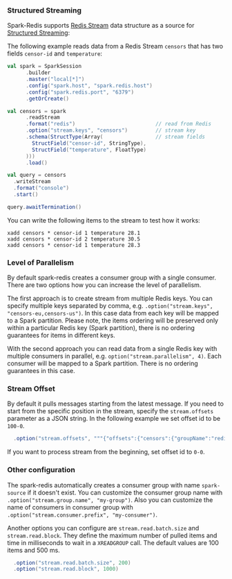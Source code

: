### Structured Streaming

Spark-Redis supports [Redis Stream](https://redis.io/topics/streams-intro) data structure as a source for [Structured Streaming](https://spark.apache.org/docs/latest/structured-streaming-programming-guide.html):

The following example reads data from a Redis Stream `censors` that has two fields `censor-id` and `temperature`: 

```scala
val spark = SparkSession
      .builder
      .master("local[*]")
      .config("spark.host", "spark.redis.host")
      .config("spark.redis.port", "6379")
      .getOrCreate()

val censors = spark
      .readStream
      .format("redis")                          // read from Redis
      .option("stream.keys", "censors")         // stream key
      .schema(StructType(Array(                 // stream fields 
        StructField("censor-id", StringType),
        StructField("temperature", FloatType)
      )))
      .load()

val query = censors
  .writeStream
  .format("console")
  .start()

query.awaitTermination()

```

You can write the following items to the stream to test how it works:

```
xadd censors * censor-id 1 temperature 28.1
xadd censors * censor-id 2 temperature 30.5
xadd censors * censor-id 1 temperature 28.3
```

### Level of Parallelism

By default spark-redis creates a consumer group with a single consumer. There are two options how you can increase the level of parallelism.

The first approach is to create stream from multiple Redis keys. You can specify multiple keys separated by comma, e.g. 
`.option("stream.keys", "censors-eu,censors-us")`. In this case data from each key will be mapped to a Spark partition.
Please note, the items ordering will be preserved only within a particular Redis key (Spark partition), there is no ordering guarantees for items in different keys.

With the second approach you can read data from a single Redis key with multiple consumers in parallel, e.g. `option("stream.parallelism", 4)`.
Each consumer will be mapped to a Spark partition. There is no ordering guarantees in this case.

### Stream Offset

By default it pulls messages starting from the latest message. If you need to start from the specific position in the stream, specify the `stream.offsets` parameter as a JSON string. 
In the following example we set offset id to be `100-0`.

```scala
  .option("stream.offsets", """{"offsets":{"censors":{"groupName":"redis-source","offset":"100-0"}}}""")
```

If you want to process stream from the beginning, set offset id to `0-0`. 

### Other configuration

The spark-redis automatically creates a consumer group with name `spark-source` if it doesn't exist. You can customize the consumer group name with
`.option("stream.group.name", "my-group")`. Also you can customize the name of consumers in consumer group with `.option("stream.consumer.prefix", "my-consumer")`.

   
Another options you can configure are `stream.read.batch.size` and `stream.read.block`. They define the maximum number of pulled items and time in milliseconds to wait in a `XREADGROUP` call. 
The default values are 100 items and 500 ms.

```scala
  .option("stream.read.batch.size", 200)
  .option("stream.read.block", 1000)
```

